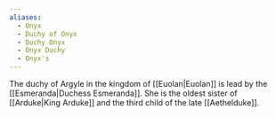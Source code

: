 ```yaml
---
aliases:
  - Onyx
  - Duchy of Onyx
  - Duchy Onyx
  - Onyx Duchy
  - Onyx's
---
```

The duchy of Argyle in the kingdom of [[Euolan|Euolan]] is lead by the [[Esmeranda|Duchess Esmeranda]]. She is the oldest sister of [[Arduke|King Arduke]] and the third child of the late [[Aethelduke]].